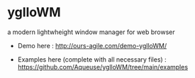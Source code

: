 # yglloWM
a modern lightwheight window manager for web browser 

* Demo here : http://ours-agile.com/demo-yglloWM/

* Examples here (complete with all necessary files) : https://github.com/Aqueuse/yglloWM/tree/main/examples
